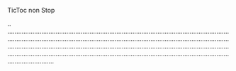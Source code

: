 TicToc non Stop

..
..........................................................................................................................................................................................................................................................................................................................................................................................................................................................................................................................................